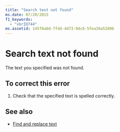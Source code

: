 ```yaml
---
title: "Search text not found"
ms.date: 07/20/2015
f1_keywords: 
  - "vbrID744"
ms.assetid: 145f0a6d-7fdd-4d73-9dc6-5fea39a52896
---
```

# Search text not found
The text you specified was not found.  
  
## To correct this error  
  
1. Check that the specified text is spelled correctly.  
  
## See also

- [Find and replace text](/visualstudio/ide/finding-and-replacing-text)
